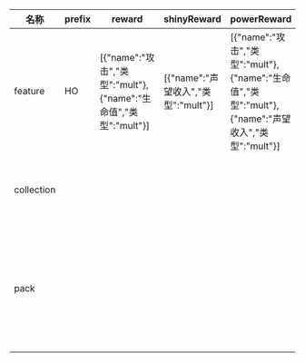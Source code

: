 | 名称  | prefix | reward | shinyReward | powerReward | 解锁  | 危险武器 | 供应与支持 | 反对腐败 | 战场上的菜鸟 | 精神上的成功 | 旧的记忆 | 被污染的世界 |
| --- | ------ | ------ | ----------- | ----------- | --- | ---- | ----- | ---- | ------ | ------ | ---- | ------ |
| feature | HO | [{"name":"攻击","类型":"mult"},{"name":"生命值","类型":"mult"}] | [{"name":"声望收入","类型":"mult"}] | [{"name":"攻击","类型":"mult"},{"name":"生命值","类型":"mult"},{"name":"声望收入","类型":"mult"}] | hordeFeature |  |  |  |  |  |  |  |
| collection |  |  |  |  |  | {"reward":[{"name":"攻击","类型":"mult","value":1.35}]} | {"reward":[{"name":"生命值","类型":"mult","value":1.35},{"name":"仅蔬菜增益","类型":"mult","value":1.25}]} | {"reward":[{"name":"腐烂的肉体增益","类型":"mult","value":1.5}]} |  |  |  |  |
| pack |  |  |  |  |  |  |  |  | {"解锁":"hordeItems","amount":3,"price":20,"content":{"潜伏的蛇":2.6,"深洞":0.45,"喷发的火山":1.25,"迷失":0.92,"永远冰冻":1.55,"岩浆室":1.36,"背包检查":0.6,"墙体施工":0.8,"监控摄像头":0.88,"蘑菇指南":0.4,"电子围栏":0.48,"巨型炸弹":2.1,"火箭发射器":1.6,"剑剑":0.77}} | {"解锁":"hordePrestige","amount":4,"price":65,"content":{"喷发的火山":1.25,"迷失":0.92,"永远冰冻":1.55,"岩浆室":1.36,"监控摄像头":0.88,"蘑菇指南":0.8,"电子围栏":0.96,"巨型炸弹":2.1,"火箭发射器":1.6,"剑剑":0.77,"毒箭":1.2,"导弹":1.3,"斧头投掷者":1.8,"威力笔":1.6,"弹射":0.75,"枪刃":0.84,"太阳光线":1.05,"锯片发射器":1.5,"超强腐蚀性":0.43,"自然覆盖":0.7,"金属探测器":0.9}} | {"解锁":"hordeHeirlooms","amount":2,"price":50,"content":{"背包检查":1.2,"蘑菇指南":0.8,"电子围栏":0.96,"弹射":1.5,"枪刃":1.68,"太阳光线":2.1,"锯片发射器":3.75,"自然覆盖":1.4,"金属探测器":1.8,"射弹护盾":1.15,"力场":2,"间谍":2.3}} | {"解锁":"hordeItemMastery","amount":6,"price":225,"content":{"超强腐蚀性":0.72,"自然覆盖":1.2,"森林冥想":1.3,"金属探测器":1.55,"射弹护盾":1.15,"力场":2,"雷达":1.1,"间谍":2.3,"不允许腐败":3.5,"液体过滤器":2.1,"洗衣机":0.9,"用火杀死它":1.22,"净化光束":1.58,"遏制腐败":1.18,"进垃圾桶！":1.4,"奇怪的仪式":0.5,"吸尘器":0.77,"科学的力量":1.36,"只需用微波炉加热即可":0.22}} |
